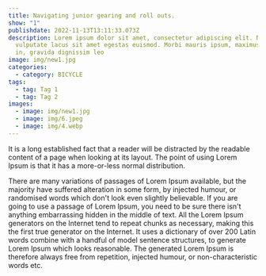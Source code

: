```yaml
---
title: Navigating junior gearing and roll outs.
show: "1"
publishdate: 2022-11-13T13:11:33.073Z
description: Lorem ipsum dolor sit amet, consectetur adipiscing elit. Nullam
  vulputate lacus sit amet egestas euismod. Morbi mauris ipsum, maximus vel odio
  in, gravida dignissim leo
image: img/new1.jpg
categories:
  - category: BICYCLE
tags:
  - tag: Tag 1
  - tag: Tag 2
images:
  - image: img/new1.jpg
  - image: img/6.jpeg
  - image: img/4.webp
---
```

<!--StartFragment-->

It is a long established fact that a reader will be distracted by the readable content of a page when looking at its layout. The point of using Lorem Ipsum is that it has a more-or-less normal distribution.

There are many variations of passages of Lorem Ipsum available, but the majority have suffered alteration in some form, by injected humour, or randomised words which don't look even slightly believable. If you are going to use a passage of Lorem Ipsum, you need to be sure there isn't anything embarrassing hidden in the middle of text. All the Lorem Ipsum generators on the Internet tend to repeat chunks as necessary, making this the first true generator on the Internet. It uses a dictionary of over 200 Latin words combine with a handful of model sentence structures, to generate Lorem Ipsum which looks reasonable. The generated Lorem Ipsum is therefore always free from repetition, injected humour, or non-characteristic words etc.



<!--EndFragment-->